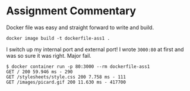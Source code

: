 # Assignment Commentary

Docker file was easy and straight forward to write and build.
```
docker image build -t dockerfile-ass1 .
```

I switch up my internal port and external port! I wrote `3000:80` at first and was so sure it was right. Major fail. 
```
$ docker container run -p 80:3000 --rm dockerfile-ass1
GET / 200 59.946 ms - 290
GET /stylesheets/style.css 200 7.758 ms - 111
GET /images/picard.gif 200 11.630 ms - 417700
```